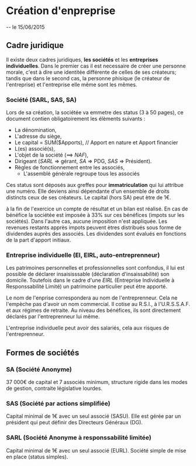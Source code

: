 # Création d'enpreprise

-- le 15/06/2015

## Cadre juridique

Il existe deux cadres juridiques, __les sociétés__ et les __entreprises individuelles__. Dans le premier cas il est necessaire de créer une personne morale, c'est à dire une identitée différente de celles de ses créateurs; tandis que dans le second cas, la personne phisique (le créateur de l'entreprise) et l'entreprise elle même sont les mêmes.

### Société (SARL, SAS, SA)

Lors de sa création, la sociétée va emmetre des status (3 à 50 pages), ce document contien obligatoirement les élèments suivants : 

 - La dénomination,
 - L'adresse du siège,
 - Le capital = SUM($Apports), // Apport en nature et Apport financier
 - L(es) associé(s),
 - L'objet de la société (==> _NAF_),
 - Dirigeant (_SARL_ => gérant, _SA_ => PDG, _SAS_ => Président).
 - Règles de fonctionnement entre les associés,
	 - L'assemblé générale regroupe tous les associés

Ces status sont déposés aux greffes pour __immatriculation__ qui lui attribue une numéro. Elle deviens ainsi dépendante d'un ensemble de droits distincts ceux de ses créateurs. Le capital (hors SA) peut ètre de 1€.

à la fin de l'exercice un compte de résultat et un bilan est réalisé. En cas de bénéfice la sociétée est imposée à 33% sur ces bénéfices (impots sur les sociétés). Dans l'autre cas, aucune imposition n'est appliquée. Les revenues restants apprès impots peuvent ètres distribués sous forme de dividendes auprès des associés. Les dividendes sont évalués en fonctions de la part d'apport initiaux.

### Entreprise individuelle (EI, EIRL, auto-entreprenneur)

Les patrimoines personnelles et professionnelles sont confondus, il lui est possible de déclarer insaisisssable (déclaration d'insaissabilité) son domicile. Toutefois dans le cadre d'une _EIRL_ (Entreprise Individuelle à Responssabilité Limité) un patrimoine particulier peut ètre apporté.

Le nom de l'enprise correspondera au nom de l'entreprenneur. Cela ne l'empèche pas d'avoir un nom commercial. Il cotise au R.S.I., à l'U.R.S.S.A.F. et aux régimes de retraite. Au niveau des bénéfices, ils sont directement déclarés par l'entreprenneur lui même.

L'entreprise individuelle peut avoir des salariés, cela aux risques de l'entreprenneur.

## Formes de sociétés

### SA (Société Anonyme)

37 000€ de capital et 7 associés minimum, structure rigide dans les modes de gestion, contraite législative lourdes.
	
### SAS (Société par actions simplifiée)

Capital minimal de 1€ avec un seul associé (SASU). Elle est gérée par un président qui peut définir des Directeurs Généraux (DG).

### SARL (Société Anonyme à responssabilité limitée)

Capital minimal de 1€ avec un seul associé (EURL). Société simple de mise en place (status simples).